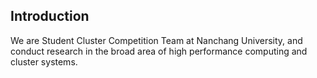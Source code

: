 ## Introduction

We are Student Cluster Competition Team at Nanchang University, and conduct research in the broad area of high performance computing and cluster systems.
